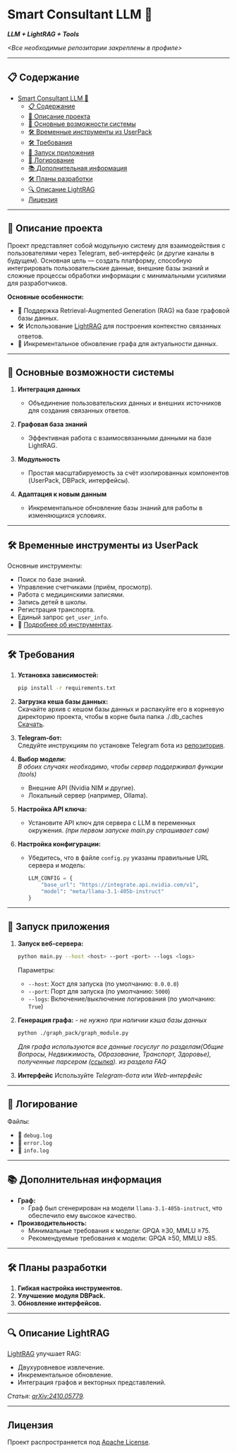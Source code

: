 # Smart Consultant LLM 🌟  
**_LLM + LightRAG + Tools_**  

_<Все необходимые репозитории закреплены в профиле>_

---

## 📋 Содержание  
- [Smart Consultant LLM 🌟](#smart-consultant-llm-)
  - [📋 Содержание](#-содержание)
  - [🧩 Описание проекта](#-описание-проекта)
  - [🔑 Основные возможности системы](#-основные-возможности-системы)
  - [🛠 Временные инструменты из UserPack](#-временные-инструменты-из-userpack)
  - [🛠 Требования](#-требования)
  - [🚀 Запуск приложения](#-запуск-приложения)
  - [📝 Логирование](#-логирование)
  - [📚 Дополнительная информация](#-дополнительная-информация)
  - [🛠 Планы разработки](#-планы-разработки)
  - [🔍 Описание LightRAG](#-описание-lightrag)
  - [Лицензия](#лицензия)

---

## 🧩 Описание проекта  

Проект представляет собой модульную систему для взаимодействия с пользователями через Telegram, веб-интерфейс (и другие каналы в будущем). Основная цель — создать платформу, способную интегрировать пользовательские данные, внешние базы знаний и сложные процессы обработки информации с минимальными усилиями для разработчиков.  

**Основные особенности:**  
- 📖 Поддержка Retrieval-Augmented Generation (RAG) на базе графовой базы данных.  
- 🛠 Использование [LightRAG](https://github.com/HKUDS/LightRAG) для построения контекстно связанных ответов.  
- 🌟 Инкрементальное обновление графа для актуальности данных.  

---

## 🔑 Основные возможности системы  

1. **Интеграция данных**  
   - Объединение пользовательских данных и внешних источников для создания связанных ответов.  

2. **Графовая база знаний**  
   - Эффективная работа с взаимосвязанными данными на базе LightRAG.  

3. **Модульность**  
   - Простая масштабируемость за счёт изолированных компонентов (UserPack, DBPack, интерфейсы).  

4. **Адаптация к новым данным**  
   - Инкрементальное обновление базы знаний для работы в изменяющихся условиях.  

---

## 🛠 Временные инструменты из UserPack  

Основные инструменты:  
- Поиск по базе знаний.  
- Управление счетчиками (приём, просмотр).  
- Работа с медицинскими записями.  
- Запись детей в школы.  
- Регистрация транспорта.  
- Единый запрос `get_user_info`.  
- 📄 [Подробнее об инструментах](documentation/tools_description.md).  

---

## 🛠 Требования  

1. **Установка зависимостей:**  
   ```sh  
   pip install -r requirements.txt  
   ```  
2. **Загрузка кеша базы данных:**  
   Скачайте архив с кешом базы данных и распакуйте его в корневую директорию проекта, чтобы в корне была папка ./.db_caches
   [Скачать](https://drive.google.com/file/d/1BmwmjxY6qcdbc443L1kINPpFszLWEabE/view?usp=sharing).  
3. **Telegram-бот:**  
   Следуйте инструкциям по установке Telegram бота из [репозитория](https://github.com/Bataevk/simple-telegram-bot-for-LLM).  

4. **Выбор модели:**  
  _В обоих случаях необходимо, чтобы сервер поддерживал функции (tools)_
   - Внешние API (Nvidia NIM и другие).  
   - Локальный сервер (например, Ollama).  

5. **Настройка API ключа:**
   - Установите API ключ для сервера с LLM в переменных окружения. *(при первом запуске main.py спрашивает сам)*

6. **Настройка конфигурации:**
   - Убедитесь, что в файле `config.py` указаны правильные URL сервера и модель:
     ```python
     LLM_CONFIG = {
         "base_url": "https://integrate.api.nvidia.com/v1",
         "model": "meta/llama-3.1-405b-instruct"
     }
     ```

---

## 🚀 Запуск приложения  

1. **Запуск веб-сервера:**  
   ```sh  
   python main.py --host <host> --port <port> --logs <logs>  
   ```  
    Параметры:
     - `--host`: Хост для запуска (по умолчанию: `0.0.0.0`)
     - `--port`: Порт для запуска (по умолчанию: `5000`)
     - `--logs`: Включение/выключение логирования (по умолчанию: `True`)

2. **Генерация графа:** _- не нужно при наличии кэша базы данных_ 
   ```sh  
   python ./graph_pack/graph_module.py  
   ```  
   _Для графа используются все данные госуслуг по разделам(Общие Вопросы, Недвижимость, Образование, Транспорт, Здоровье), полученные парсером ([ссылка](https://github.com/Bataevk/gosuslugi-faq-parser)). из раздела FAQ_  

3. **Интерфейс**
   Используйте *Telegram-бота* или *Web-интерфейс*
---

## 📝 Логирование  

Файлы:  
- 📂 `debug.log`  
- 📂 `error.log`  
- 📂 `info.log`  

---

## 📚 Дополнительная информация  

- **Граф:**  
  - Граф был сгенерирован на модели `llama-3.1-405b-instruct`, что обеспечило ему высокое качество.
- **Производительность:**  
  - Минимальные требования к модели: GPQA ≥30, MMLU ≥75.  
  - Рекомендуемые требования к модели: GPQA ≥50, MMLU ≥85.  

---

## 🛠 Планы разработки  

1. **Гибкая настройка инструментов.**  
2. **Улучшение модуля DBPack.**  
3. **Обновление интерфейсов.**  

---

## 🔍 Описание LightRAG  

[LightRAG](https://github.com/HKUDS/LightRAG) улучшает RAG:  
- Двухуровневое извлечение.  
- Инкрементальное обновление.  
- Интеграция графов и векторных представлений.  

_Статья: [arXiv:2410.05779](https://arxiv.org/abs/2410.05779)._  

---

## Лицензия
Проект распространяется под [Apache License](LICENSE).
